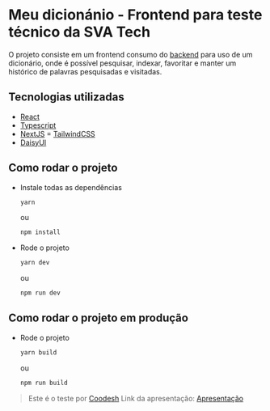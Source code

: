 # Meu dicionánio - Frontend para teste técnico da SVA Tech

O projeto consiste em um frontend consumo do [backend](https://github.com/mugarate12/sva_tech_dictionary_backend) para uso de um dicionário, onde é possível pesquisar, indexar, favoritar e manter um histórico de palavras pesquisadas e visitadas.

## Tecnologias utilizadas

- [React](https://pt-br.reactjs.org/)
- [Typescript](https://www.typescriptlang.org/)
- [NextJS](https://nextjs.org/)
= [TailwindCSS](https://tailwindcss.com/)
- [DaisyUI](https://daisyui.com/)

## Como rodar o projeto

- Instale todas as dependências
  
  ```bash
  yarn
  ```
  ou
  ```bash
  npm install
  ```

- Rode o projeto
  
  ```bash
  yarn dev
  ```
  ou
  ```bash
  npm run dev
  ```

## Como rodar o projeto em produção

- Rode o projeto
  
  ```bash
  yarn build
  ```
  ou
  ```bash
  npm run build
  ```

> Este é o teste por [Coodesh](https://coodesh.com/)
> Link da apresentação: [Apresentação](https://www.loom.com/embed/0a38e653af4d41e29c8fb45088e7e8a4)